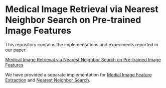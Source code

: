 # Medical Image Retrieval via Nearest Neighbor Search on Pre-trained Image Features
This repository contains the implementations and experiments reported in our paper.

[Medical Image Retrieval via Nearest Neighbor Search on Pre-trained Image Features](https://arxiv.org/pdf/xxxx.xxxxx.pdf)

We have provided a separate implementation for [Medial Image Feature Extraction](https://github.com/deepaknlp/DLS/tree/main/ImageFeatureExtractors) and [Nearest Neighbor Search](https://github.com/deepaknlp/DLS/tree/main/SearchAndIndexingJavaCode).
